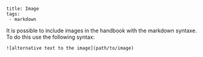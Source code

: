 ```
title: Image
tags:
 - markdown
```

It is possible to include images in the handbook with the markdown syntaxe.
To do this use the following syntax:
```
![alternative text to the image](path/to/image)

